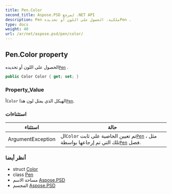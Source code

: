```yaml
---
title: Pen.Color
second_title: Aspose.PSD لمرجع .NET API
description: Pen ملكية. الحصول على اللون أو تحديدهPen .
type: docs
weight: 40
url: /ar/net/aspose.psd/pen/color/
---
```

## Pen.Color property

الحصول على اللون أو تحديده[`Pen`](../) .

```csharp
public Color Color { get; set; }
```

### Property_Value

أ`Color` الهيكل الذي يمثل لون هذا[`Pen`](../).

### استثناءات

| استثناء | حالة |
| --- | --- |
| ArgumentException | ال`Color` تم تعيين الخاصية على ثابت[`Pen`](../) ، مثل تلك التي تم إرجاعها بواسطة[`Pen`](../) فصل. |

### أنظر أيضا

* struct [Color](../../color/)
* class [Pen](../)
* مساحة الاسم [Aspose.PSD](../../pen/)
* المجسم [Aspose.PSD](../../../)


